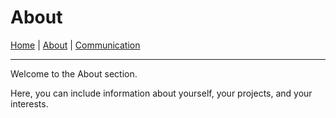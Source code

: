 # About

[Home](./index.md) | [About](./about.md) | [Communication](./communication.md)

---

Welcome to the About section.

Here, you can include information about yourself, your projects, and your interests.
